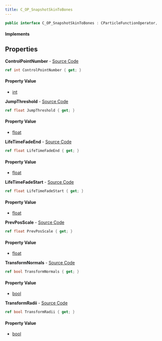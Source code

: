 ```yaml
---
title: C_OP_SnapshotSkinToBones
---
```


```csharp
public interface C_OP_SnapshotSkinToBones : CParticleFunctionOperator, CParticleFunction, ISchemaClass<CParticleFunction>, ISchemaClass<CParticleFunctionOperator>, ISchemaClass<C_OP_SnapshotSkinToBones>, ISchemaField, ISchemaClass, INativeHandle
```

#### Implements

## Properties

**ControlPointNumber** - [Source Code](https://github.com/swiftly-solution/swiftlys2/blob/master/managed/src/SwiftlyS2.Generated/Schemas/Interfaces/C_OP_SnapshotSkinToBones.cs#L20)

```csharp
ref int ControlPointNumber { get; }
```

#### Property Value

- [int](https://learn.microsoft.com/dotnet/api/system.int32)

**JumpThreshold** - [Source Code](https://github.com/swiftly-solution/swiftlys2/blob/master/managed/src/SwiftlyS2.Generated/Schemas/Interfaces/C_OP_SnapshotSkinToBones.cs#L26)

```csharp
ref float JumpThreshold { get; }
```

#### Property Value

- [float](https://learn.microsoft.com/dotnet/api/system.single)

**LifeTimeFadeEnd** - [Source Code](https://github.com/swiftly-solution/swiftlys2/blob/master/managed/src/SwiftlyS2.Generated/Schemas/Interfaces/C_OP_SnapshotSkinToBones.cs#L24)

```csharp
ref float LifeTimeFadeEnd { get; }
```

#### Property Value

- [float](https://learn.microsoft.com/dotnet/api/system.single)

**LifeTimeFadeStart** - [Source Code](https://github.com/swiftly-solution/swiftlys2/blob/master/managed/src/SwiftlyS2.Generated/Schemas/Interfaces/C_OP_SnapshotSkinToBones.cs#L22)

```csharp
ref float LifeTimeFadeStart { get; }
```

#### Property Value

- [float](https://learn.microsoft.com/dotnet/api/system.single)

**PrevPosScale** - [Source Code](https://github.com/swiftly-solution/swiftlys2/blob/master/managed/src/SwiftlyS2.Generated/Schemas/Interfaces/C_OP_SnapshotSkinToBones.cs#L28)

```csharp
ref float PrevPosScale { get; }
```

#### Property Value

- [float](https://learn.microsoft.com/dotnet/api/system.single)

**TransformNormals** - [Source Code](https://github.com/swiftly-solution/swiftlys2/blob/master/managed/src/SwiftlyS2.Generated/Schemas/Interfaces/C_OP_SnapshotSkinToBones.cs#L16)

```csharp
ref bool TransformNormals { get; }
```

#### Property Value

- [bool](https://learn.microsoft.com/dotnet/api/system.boolean)

**TransformRadii** - [Source Code](https://github.com/swiftly-solution/swiftlys2/blob/master/managed/src/SwiftlyS2.Generated/Schemas/Interfaces/C_OP_SnapshotSkinToBones.cs#L18)

```csharp
ref bool TransformRadii { get; }
```

#### Property Value

- [bool](https://learn.microsoft.com/dotnet/api/system.boolean)

